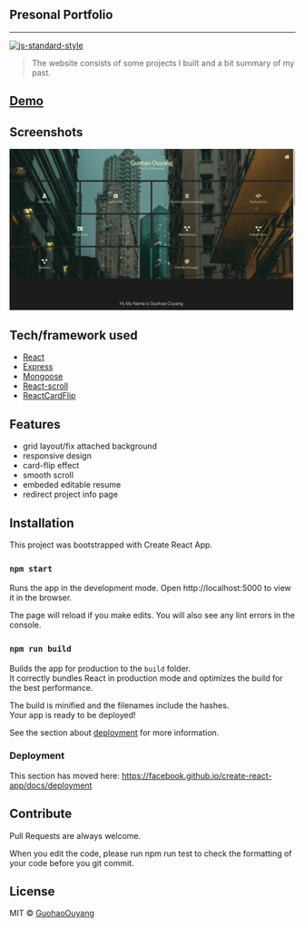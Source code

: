 ## Presonal Portfolio
---
[![js-standard-style](https://img.shields.io/badge/code%20style-standard-brightgreen.svg?style=flat)](https://github.com/feross/standard)

> The website consists of some projects I built and a bit summary of my past.

## [Demo](https://guohaoouyang.github.io/portfolio/)


## Screenshots

![ss1](/client/src/components/bgImages/screenshot1.png?raw=true "Optional Title")

## Tech/framework used

- [React](https://reactjs.org/)
- [Express](https://expressjs.com/)
- [Mongoose](https://mongoosejs.com/)
- [React-scroll](https://github.com/fisshy/react-scroll)
- [ReactCardFlip](https://github.com/AaronCCWong/react-card-flip)

## Features

- grid layout/fix attached background
- responsive design
- card-flip effect
- smooth scroll
- embeded editable resume
- redirect project info page

## Installation

This project was bootstrapped with Create React App.

### `npm start`

Runs the app in the development mode.
Open http://localhost:5000 to view it in the browser.

The page will reload if you make edits.
You will also see any lint errors in the console.

### `npm run build`

Builds the app for production to the `build` folder.<br />
It correctly bundles React in production mode and optimizes the build for the best performance.

The build is minified and the filenames include the hashes.<br />
Your app is ready to be deployed!

See the section about [deployment](https://facebook.github.io/create-react-app/docs/deployment) for more information.

### Deployment

This section has moved here: https://facebook.github.io/create-react-app/docs/deployment

## Contribute

Pull Requests are always welcome.

When you edit the code, please run npm run test to check the formatting of your code before you git commit.

## License

MIT © [GuohaoOuyang]()
